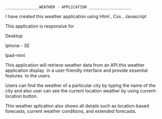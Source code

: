                                                      _______________WEATHER - APPLICATION ___________________

I have created this weather application using Html , Css , Javascript

This application is responsive for 

Desktop

Iphone - SE

Ipad-mini

This application will retrieve weather data from an API.this weather application display  in a user-friendly interface and provide essential features  to the users.

Users can find the weather of a particular city by typing the name of the city and also user can see the current location weather by using current-location button.

This weather aplication also shows all details such as location-based forecasts, current weather conditions, and extended forecasts. 
